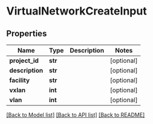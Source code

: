 # VirtualNetworkCreateInput


## Properties
Name | Type | Description | Notes
------------ | ------------- | ------------- | -------------
**project_id** | **str** |  | [optional] 
**description** | **str** |  | [optional] 
**facility** | **str** |  | [optional] 
**vxlan** | **int** |  | [optional] 
**vlan** | **int** |  | [optional] 

[[Back to Model list]](../README.md#documentation-for-models) [[Back to API list]](../README.md#documentation-for-api-endpoints) [[Back to README]](../README.md)



